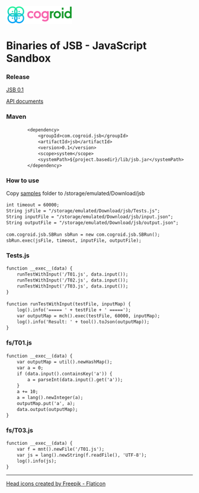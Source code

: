 [![cogroid.com](https://github.com/cogroid/resources/raw/main/images/banner/cogroid-48.png)](https://cogroid.com)

# Binaries of JSB - JavaScript Sandbox

### Release

[JSB 0.1](https://github.com/cogroid/d-jsb-bin/releases/download/jsb-0.1/jsb.jar)

[API documents](https://cogroid.com/api/jsb/)

### Maven

```
        <dependency>
            <groupId>com.cogroid.jsb</groupId>
            <artifactId>jsb</artifactId>
            <version>0.1</version>
            <scope>system</scope>
            <systemPath>${project.basedir}/lib/jsb.jar</systemPath>
        </dependency>
```

### How to use

Copy [samples](https://github.com/cogroid/d-jsb-bin/tree/main/samples) folder to /storage/emulated/Download/jsb

```
int timeout = 60000;
String jsFile = "/storage/emulated/Download/jsb/Tests.js";
String inputFile = "/storage/emulated/Download/jsb/input.json";
String outputFile = "/storage/emulated/Download/jsb/output.json";

com.cogroid.jsb.SBRun sbRun = new com.cogroid.jsb.SBRun();
sbRun.exec(jsFile, timeout, inputFile, outputFile);

```

### Tests.js

```
function __exec__(data) {
	runTestWithInput('/T01.js', data.input());
	runTestWithInput('/T02.js', data.input());
	runTestWithInput('/T03.js', data.input());
}

function runTestWithInput(testFile, inputMap) {
	log().info('===== ' + testFile + ' =====');
	var outputMap = mch().exec(testFile, 60000, inputMap);
	log().info('Result: ' + tool().toJson(outputMap));
}
```

### fs/T01.js

```
function __exec__(data) {
	var outputMap = util().newHashMap();
	var a = 0;
	if (data.input().containsKey('a')) {
		a = parseInt(data.input().get('a'));
	}
	a += 10;
	a = lang().newInteger(a);
	outputMap.put('a', a);
	data.output(outputMap);
}
```

### fs/T03.js

```
function __exec__(data) {
	var f = mnt().newFile('/T01.js');
	var js = lang().newString(f.readFile(), 'UTF-8');
	log().info(js);
}
```

---
[Head icons created by Freepik - Flaticon](https://www.flaticon.com/free-icons/head)
